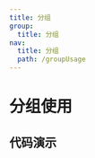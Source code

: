 ```yaml
---
title: 分组
group:
  title: 分组
nav:
  title: 分组
  path: /groupUsage
---
```


# 分组使用

## 代码演示

<code src="./groupUsage.tsx" />

